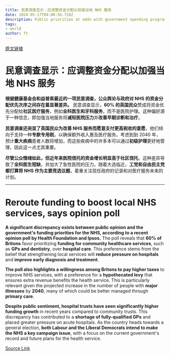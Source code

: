 ```yaml
---
title: 民意调查显示：应调整资金分配以加强当地 NHS 服务
date: 2024-05-17T04:00:56.726Z
description: Public priorities at odds with government spending programme for community healthcare, data show
tags: 
- world
author: ft
---
```


[原文链接](https://ft.com/content/78be031c-ade8-4b96-8a43-1bfb9bdd262d)

# **民意调查显示：应调整资金分配以加强当地 NHS 服务**

**根据健康基金会和益普索最近的一项民意调查，公众舆论与政府对 NHS 的资金分配优先次序之间存在着显著差异。** 民意调查显示，**60% 的英国民众**赞成将资金优先分配给**社区医疗服务**，例如**全科医生和牙科服务**，而不是医院护理。这种偏好源于一种信念，即加强当地服务将**减轻医院压力**并**改善早期诊断和治疗**。

**民意调查还突显了英国民众为改善 NHS 服务而愿意支付更高税收的意愿**，他们倾向于支持一种**专款专用税**，以确保额外收入惠及医疗服务。考虑到到 2040 年，预计**重大疾病**患者人数将增加，而这些疾病中的许多本可以通过**初级护理**更好地管理，因此这一点尤其重要。

**尽管公众情绪如此，但近年来医院信托的资金增长明显高于社区信托**。这种差异导致了**全科医生短缺**，并加大了急性医院的压力。随着大选临近，**工党和自由民主党都打算将 NHS 作为主要竞选议题**，着重关注现任政府的记录和对医疗服务未来的计划。

---

# Reroute funding to boost local NHS services, says opinion poll

**A significant discrepancy exists between public opinion and the government's funding priorities for the NHS, according to a recent opinion poll by Health Foundation and Ipsos.** The poll reveals that **60% of Britons** favor prioritizing **funding for community healthcare services**, such as **GPs and dentistry**, over **hospital care**. This preference stems from the belief that strengthening local services will **reduce pressure on hospitals** and **improve early diagnosis and treatment**. 

**The poll also highlights a willingness among Britons to pay higher taxes** to improve NHS services, with a preference for a **hypothecated levy** that ensures extra revenue benefits the health service. This is particularly relevant given the projected increase in the number of people with **major illnesses** by **2040**, many of which could be better managed through **primary care**. 

**Despite public sentiment, hospital trusts have seen significantly higher funding growth** in recent years compared to community trusts. This discrepancy has contributed to a **shortage of fully-qualified GPs** and placed greater pressure on acute hospitals. As the country heads towards a general election, **both Labour and the Liberal Democrats intend to make the NHS a key campaign issue**, with a focus on the current government's record and future plans for the health service.

[Source Link](https://ft.com/content/78be031c-ade8-4b96-8a43-1bfb9bdd262d)

